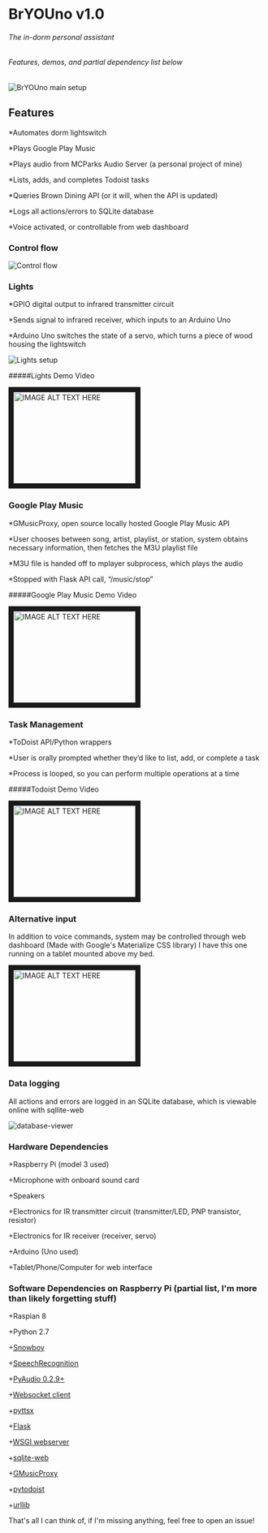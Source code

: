 # BrYOUno v1.0
###### The in-dorm personal assistant
###### Features, demos, and partial dependency list below
![BrYOUno main setup](https://lh3.googleusercontent.com/jAE1QA25SvL6YfqY-jTqnHvQ5rLyk_wp83soyXtteHmFeDP7UCK2zBD2hZSqito6JAGdpP9yoIoOcryw_lC3AATTdL3KwQrQymM-MdBBAToZ-h09NVnLKDElR82jU1uKBKkwv3cLLrIYMuaEmErlkhFp1KTdFGa0xIcPwNceaENxQZ5OyMtAheHATBAg8H6prRXHW_5GU01PeYvRPvhsg4y7SkEBeZ3_IuWTHUJHZj448u7_yXnVVm9LramI8v28coFTNsfGTn6C8rnxnyoO2CzfWTKpWh5S_nFFbwNnwwjh3s0w2n9Fya3GrSRQ9w53ARudT2KyXdsO9PW-qiXJA7KSqwW2Pul5qq9qL13jXffne--kH51fo4dkqZcLUPKuQ_Mo8IqOf3SgDp-3TKimzzv8tcDJJhGabFgfWnL03BZSsuHVUJrexEPBehtG1YV0eyK13qkoR4e7MYsgIGCt7DACCtmJt5NLHkTFe1bz2RmiQ6AJaHkcsEcTCdFPh22WRjXgDk1geaQUEdSg6OtdztRnUEpcEzswwAvU7IwMWSA_0jKeWu2GfYX7_F9IodS-KdAf0YXQn0v-zMeoPYCOQLyg0Z1Ajs1Pvgn7Rd1LZmbjI-Xolzc4=w713-h950-no)
## Features
*Automates dorm lightswitch

*Plays Google Play Music

*Plays audio from MCParks Audio Server (a personal project of mine)

*Lists, adds, and completes Todoist tasks

*Queries Brown Dining API (or it will, when the API is updated)

*Logs all actions/errors to SQLite database

*Voice activated, or controllable from web dashboard

### Control flow
![Control flow](http://image.prntscr.com/image/f37542d9f26e4c5d81d84b339b8dd7d7.png)

### Lights
*GPIO digital output to infrared transmitter circuit

*Sends signal to infrared receiver, which inputs to an Arduino Uno

*Arduino Uno switches the state of a servo, which turns a piece of wood housing the lightswitch

![Lights setup](https://lh3.googleusercontent.com/_ie9Slhlfo_YYEGuuShZ5oDIjq6hxA-9uXqlCm0jvN6K6O8lDJT7DSPz4csbehlahgql35OvFdR91cFMkD-iz0mWdy4iQugAzJLgy2CfjhWKn00Mo2_ZJe43pUfTvt20ocHnjNL1IpdbaiEfgo8CFPj1EovZ1ittCLJiNik1f7d3-xiYKKq2Q05Khckfn1sFT3u3ZmWuzXwM2V09hgKXfuSe2RywUyvGwogEBmZCO7doXeHX4BiQiDMsFOCCcSxGZoRxBzi7iSY8yMAt9AJ7iKvayAA5yB3CwLGxeu8Df_nuKeHD9EwSvTDUxmKb9TGErq8hUHG928AWbAzrG1pDPrHosTXMF-5E_zl38vJ_KzzlYL22ihB8bKz7m5uAWXk6SuPQLiix3wPlrTFeQnbtKE7Tb_gDmNnWVbVnTbtG-MORoGK-1EUw4I25hvnvCDVjnxxVF1QpEDCLbRUS-MszU8-mN-vKRxUSa1H7wRW4sUdLaZeX6CqdOcYbF8KS-xVoAt1RfJ-Ut43-TuozSBaxqlaug8yvkLu97d5wQJAZ2A0VnQJv7lxNRqjyxDsarCJN0t1p77X6fTKt7YkjICDkRzcx5nYv2knxOOkhAPRq4AV5V8GZ0e1p=w713-h950-no)

#####Lights Demo Video

<a href="http://www.youtube.com/watch?feature=player_embedded&v=AEW0pxpv7_A
" target="_tab"><img src="http://img.youtube.com/vi/AEW0pxpv7_A/0.jpg"
alt="IMAGE ALT TEXT HERE" width="240" height="180" border="10" /></a>

### Google Play Music
*GMusicProxy, open source locally hosted Google Play Music API

*User chooses between song, artist, playlist, or station, system obtains necessary information, then fetches the M3U playlist file

*M3U file is handed off to mplayer subprocess, which plays the audio

*Stopped with Flask API call, “/music/stop”

#####Google Play Music Demo Video

<a href="http://www.youtube.com/watch?feature=player_embedded&v=0sgMwBeWgmk
" target="_tab"><img src="http://img.youtube.com/vi/0sgMwBeWgmk/0.jpg"
alt="IMAGE ALT TEXT HERE" width="240" height="180" border="10" /></a>

### Task Management
*ToDoist API/Python wrappers

*User is orally prompted whether they’d like to list, add, or complete a task

*Process is looped, so you can perform multiple operations at a time

#####Todoist Demo Video

<a href="http://www.youtube.com/watch?feature=player_embedded&v=vsCGVdoejL4
" target="_tab"><img src="http://img.youtube.com/vi/vsCGVdoejL4/0.jpg"
alt="IMAGE ALT TEXT HERE" width="240" height="180" border="10" /></a>

### Alternative input

In addition to voice commands, system may be controlled through web dashboard (Made with Google's Materialize CSS library)
I have this one running on a tablet mounted above my bed.

<a href="http://www.youtube.com/watch?feature=player_embedded&v=T9fPB6J6O5I
" target="_tab"><img src="http://img.youtube.com/vi/T9fPB6J6O5I/0.jpg"
alt="IMAGE ALT TEXT HERE" width="240" height="180" border="10" /></a>

### Data logging

All actions and errors are logged in an SQLite database, which is viewable online with sqllite-web

![database-viewer](http://image.prntscr.com/image/003e053aae6d47f589fc428ad6336862.png)

### Hardware Dependencies

+Raspberry Pi (model 3 used)

+Microphone with onboard sound card

+Speakers

+Electronics for IR transmitter circuit (transmitter/LED, PNP transistor, resistor)

+Electronics for IR receiver (receiver, servo)

+Arduino (Uno used)

+Tablet/Phone/Computer for web interface

### Software Dependencies on Raspberry Pi (partial list, I'm more than likely forgetting stuff)

+Raspian 8

+Python 2.7

+[Snowboy](http://docs.kitt.ai/snowboy/)

+[SpeechRecognition](https://pypi.python.org/pypi/SpeechRecognition/)

+[PyAudio 0.2.9+](https://pypi.python.org/pypi/PyAudio)

+[Websocket client](https://pypi.python.org/pypi/websocket-client/)

+[pyttsx](https://pypi.python.org/pypi/pyttsx)

+[Flask](http://flask.pocoo.org/)

+[WSGI webserver](https://wsgi.readthedocs.io/en/latest/)

+[sqlite-web](https://github.com/coleifer/sqlite-web)

+[GMusicProxy](http://gmusicproxy.net/)

+[pytodoist](http://pytodoist.readthedocs.io/en/latest/)

+[urllib](https://docs.python.org/2/library/urllib.html)

That's all I can think of, if I'm missing anything, feel free to open an issue!
